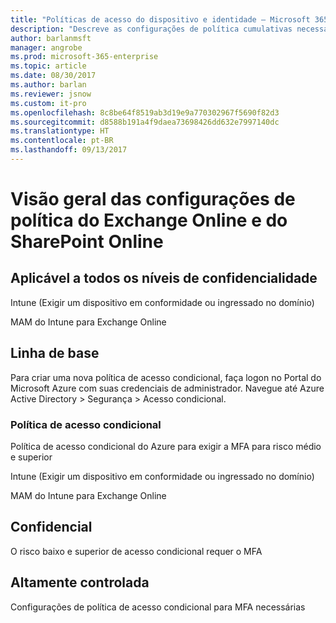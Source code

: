 ```yaml
---
title: "Políticas de acesso do dispositivo e identidade – Microsoft 365 Enterprise | Microsoft Docs"
description: "Descreve as configurações de política cumulativas necessárias para as recomendações da Microsoft para configurações e políticas de acesso de dispositivo e identidade."
author: barlanmsft
manager: angrobe
ms.prod: microsoft-365-enterprise
ms.topic: article
ms.date: 08/30/2017
ms.author: barlan
ms.reviewer: jsnow
ms.custom: it-pro
ms.openlocfilehash: 8c8be64f8519ab3d19e9a770302967f5690f82d3
ms.sourcegitcommit: d8588b191a4f9daea73698426dd632e7997140dc
ms.translationtype: HT
ms.contentlocale: pt-BR
ms.lasthandoff: 09/13/2017
---
```

# <a name="exchange-online-and-sharepoint-online-policy-settings-overview"></a>Visão geral das configurações de política do Exchange Online e do SharePoint Online

## <a name="applicable-to-all-sensitivity-levels"></a>Aplicável a todos os níveis de confidencialidade
Intune (Exigir um dispositivo em conformidade ou ingressado no domínio)

MAM do Intune para Exchange Online

## <a name="baseline"></a>Linha de base
Para criar uma nova política de acesso condicional, faça logon no Portal do Microsoft Azure com suas credenciais de administrador. Navegue até Azure Active Directory > Segurança > Acesso condicional.

### <a name="conditional-access-policy"></a>Política de acesso condicional
Política de acesso condicional do Azure para exigir a MFA para risco médio e superior

Intune (Exigir um dispositivo em conformidade ou ingressado no domínio)

MAM do Intune para Exchange Online



## <a name="sensitive"></a>Confidencial
O risco baixo e superior de acesso condicional requer o MFA



## <a name="highly-regulated"></a>Altamente controlada
Configurações de política de acesso condicional para MFA necessárias
